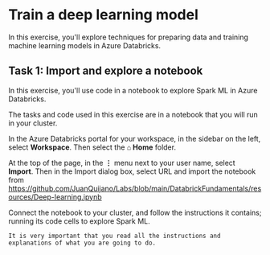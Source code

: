 # Train a deep learning model #
In this exercise, you'll explore techniques for preparing data and training machine learning models in Azure Databricks.

## Task 1: Import and explore a notebook ##
In this exercise, you'll use code in a notebook to explore Spark ML in Azure Databricks.

The tasks and code used in this exercise are in a notebook that you will run in your cluster.

In the Azure Databricks portal for your workspace, in the sidebar on the left, select **Workspace**. Then select the **⌂ Home** folder.

At the top of the page, in the **⋮** menu next to your user name, select **Import**. Then in the Import dialog box, select URL and import the notebook from https://github.com/JuanQuijano/Labs/blob/main/DatabrickFundamentals/resources/Deep-learning.ipynb

Connect the notebook to your cluster, and follow the instructions it contains; running its code cells to explore Spark ML.

    It is very important that you read all the instructions and explanations of what you are going to do.
